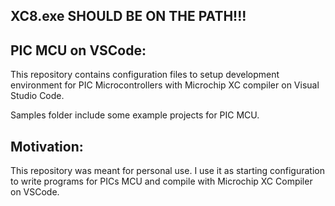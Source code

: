 ## XC8.exe SHOULD BE ON THE PATH!!!

## PIC MCU on VSCode:

This repository contains configuration files to setup development environment for PIC Microcontrollers with Microchip XC compiler on Visual Studio Code.

Samples folder include some example projects for PIC MCU.

## Motivation:

This repository was meant for personal use. I use it as starting configuration to write programs for PICs MCU and compile with Microchip XC Compiler on VSCode.